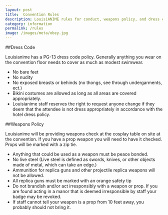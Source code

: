 ```yaml
---
layout: post
title:  Convention Rules
description: LouisiANIME rules for conduct, weapons policy, and dress code. Help keep our con one of the friendliest there is.
category: information
permalink: /rules
image: /images/meta/obey.jpg
---
```


##Dress Code

Louisianime has a PG-13 dress code policy. Generally anything you wear on the convention floor needs to cover as much as modest swimwear.

- No bare feet
- No nudity
- No exposed breasts or behinds (no thongs, see through undergarments, ect.)
- Bikini costumes are allowed as long as all areas are covered appropriately.
- Louisianime staff reserves the right to request anyone change if they deem that the attendee is not dress appropriately in accordance with the hotel dress policy.


##Weapons Policy

Louisianime will be providing weapons check at the cosplay table on site at the convention. If you have a prop weapon you will need to have it checked. Props will be marked with a zip tie.

- Anything that could be used as a weapon must be peace bonded.
- No live steel (Live steel is defined as swords, knives, or other objects made of metal, which can take an edge.)
- Ammunition for replica guns and other projectile replica weapons will not be allowed.
- All replica guns must be marked with an orange safety tip
- Do not brandish and/or act irresponsibly with a weapon or prop. If you are found acting in a manor that is deemed irresponsible by staff your badge may be revoked.
- If staff cannot tell your weapon is a prop from 10 feet away, you probably should not bring it.
